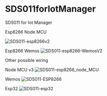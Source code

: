 # SDS011forIotManager
SDS011 for Iot Manager

Esp8266 Node MCU

![SDS011-esp8266v2](https://user-images.githubusercontent.com/4175310/196305584-58e46620-ace0-47a4-8628-3e976178fa21.png)


Esp8266 Wemos
![SDS011-esp8266-WemosV2](https://user-images.githubusercontent.com/4175310/196305573-b6f0e6c3-f912-464c-9022-19bfd986e3e7.png)


Other possible wiring

Node MCU v3
![SDS011-esp8266_node_MCU](https://user-images.githubusercontent.com/4175310/190209688-68f91f19-bdb4-4684-956c-1f36ad0ee39f.png)

Wemos
![SDS011-ESP8266](https://user-images.githubusercontent.com/4175310/190209711-8a00591e-c8a5-4f59-adf9-77ceb7b9d6b1.png)

Esp32
![SDS011-esp32](https://user-images.githubusercontent.com/4175310/190209752-9bbe29ca-7066-4ba9-934c-ba5bb6018a0a.png)
